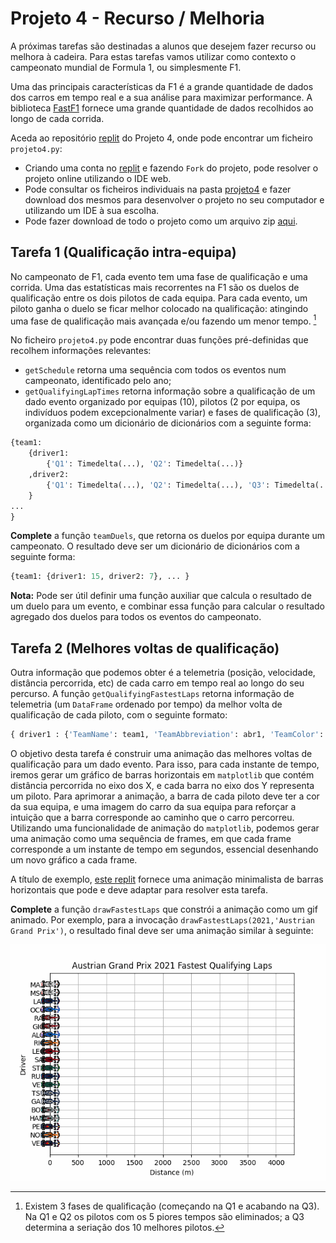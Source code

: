 
# Projeto 4 - Recurso / Melhoria

A próximas tarefas são destinadas a alunos que desejem fazer recurso ou melhora à cadeira. Para estas tarefas vamos utilizar como contexto o campeonato mundial de Formula 1, ou simplesmente F1.

Uma das principais características da F1 é a grande quantidade de dados dos carros em tempo real e a sua análise para maximizar performance. A biblioteca [FastF1](https://theoehrly.github.io/Fast-F1/) fornece uma grande quantidade de dados recolhidos ao longo de cada corrida. 

Aceda ao repositório [replit](https://replit.com/@up652136/Prog2-Proj4) do Projeto 4, onde pode encontrar um ficheiro `projeto4.py`:

- Criando uma conta no [replit](https://replit.com/) e fazendo `Fork` do projeto, pode resolver o projeto online utilizando o IDE web. 
- Pode consultar os ficheiros individuais na pasta [projeto4](../scripts/projeto4) e fazer download dos mesmos para desenvolver o projeto no seu computador e utilizando um IDE à sua escolha.
- Pode fazer download de todo o projeto como um arquivo zip [aqui](../scripts/projeto4.zip).

## Tarefa 1 (Qualificação intra-equipa)

No campeonato de F1, cada evento tem uma fase de qualificação e uma corrida.
Uma das estatísticas mais recorrentes na F1 são os duelos de qualificação entre os dois pilotos de cada equipa. 
Para cada evento, um piloto ganha o duelo se ficar melhor colocado na qualificação: atingindo uma fase de qualificação mais avançada e/ou fazendo um menor tempo. [^1]

[^1]: Existem 3 fases de qualificação (começando na Q1 e acabando na Q3). Na Q1 e Q2 os pilotos com os 5 piores tempos são eliminados; a Q3 determina a seriação dos 10 melhores pilotos.

No ficheiro `projeto4.py` pode encontrar duas funções pré-definidas que recolhem informações relevantes:
* `getSchedule` retorna uma sequência com todos os eventos num campeonato, identificado pelo ano;
* `getQualifyingLapTimes` retorna informação sobre a qualificação de um dado evento organizado por equipas (10), pilotos (2 por equipa, os indivíduos podem excepcionalmente variar) e fases de qualificação (3), organizada como um dicionário de dicionários com a seguinte forma:

```python
{team1:
    {driver1:
        {'Q1': Timedelta(...), 'Q2': Timedelta(...)}
    ,driver2:
        {'Q1': Timedelta(...), 'Q2': Timedelta(...), 'Q3': Timedelta(...)
    }
...
}
```

**Complete** a função `teamDuels`, que retorna os duelos por equipa durante um campeonato. O resultado deve ser um dicionário de dicionários com a seguinte forma:

```python
{team1: {driver1: 15, driver2: 7}, ... } 
```

**Nota:** Pode ser útil definir uma função auxiliar que calcula o resultado de um duelo para um evento, e combinar essa função para calcular o resultado agregado dos duelos para todos os eventos do campeonato.

## Tarefa 2 (Melhores voltas de qualificação)

Outra informação que podemos obter é a telemetria (posição, velocidade, distância percorrida, etc) de cada carro em tempo real ao longo do seu percurso.
A função `getQualifyingFastestLaps` retorna informação de telemetria (um `DataFrame` ordenado por tempo) da melhor volta de qualificação de cada piloto, com o seguinte formato:

```python
{ driver1 : {'TeamName': team1, 'TeamAbbreviation': abr1, 'TeamColor': color1, 'Telemetry': DataFrame(...), ... }
```

O objetivo desta tarefa é construir uma animação das melhores voltas de qualificação para um dado evento. Para isso, para cada instante de tempo, iremos gerar um gráfico de barras horizontais em `matplotlib` que contém distância percorrida no eixo dos X, e cada barra no eixo dos Y representa um piloto. Para aprimorar a animação, a barra de cada piloto deve ter a cor da sua equipa, e uma imagem do carro da sua equipa para reforçar a intuição que a barra corresponde ao caminho que o carro percorreu.
Utilizando uma funcionalidade de animação do `matplotlib`, podemos gerar uma animação como uma sequência de frames, em que cada frame corresponde a um instante de tempo em segundos, essencial desenhando um novo gráfico a cada frame.

A título de exemplo, [este replit](https://replit.com/@up652136/Prog2-Proj4-TestAnimation) fornece uma animação minimalista de barras horizontais que pode e deve adaptar para resolver esta tarefa.

**Complete** a função `drawFastestLaps` que constrói a animação como um gif animado. Por exemplo, para a invocação `drawFastestLaps(2021,'Austrian Grand Prix')`, o resultado final deve ser uma animação similar à seguinte:

![Quali](quali.gif) 


